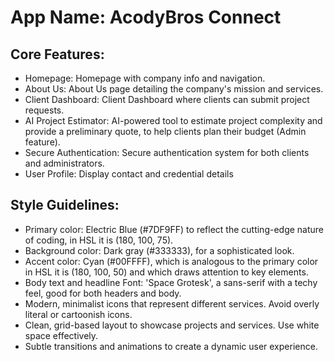 # **App Name**: AcodyBros Connect

## Core Features:

- Homepage: Homepage with company info and navigation.
- About Us: About Us page detailing the company's mission and services.
- Client Dashboard: Client Dashboard where clients can submit project requests.
- AI Project Estimator: AI-powered tool to estimate project complexity and provide a preliminary quote, to help clients plan their budget (Admin feature).
- Secure Authentication: Secure authentication system for both clients and administrators.
- User Profile: Display contact and credential details

## Style Guidelines:

- Primary color: Electric Blue (#7DF9FF) to reflect the cutting-edge nature of coding, in HSL it is (180, 100, 75).
- Background color: Dark gray (#333333), for a sophisticated look.
- Accent color: Cyan (#00FFFF), which is analogous to the primary color in HSL it is (180, 100, 50) and which draws attention to key elements.
- Body text and headline Font: 'Space Grotesk', a sans-serif with a techy feel, good for both headers and body.
- Modern, minimalist icons that represent different services. Avoid overly literal or cartoonish icons.
- Clean, grid-based layout to showcase projects and services. Use white space effectively.
- Subtle transitions and animations to create a dynamic user experience.